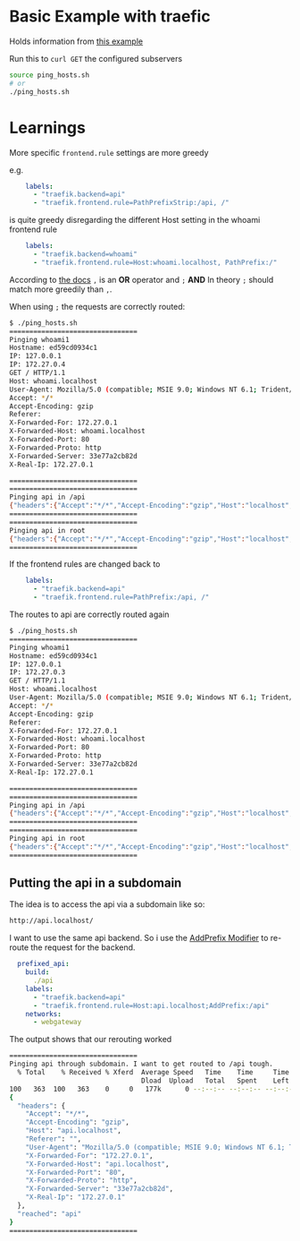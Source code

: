 # Basic Example with traefic

Holds information from [this example](https://blog.codecentric.de/en/2017/09/traefik-modern-reverse-proxy/)

Run this to `curl GET` the configured subservers
```bash
source ping_hosts.sh
# or
./ping_hosts.sh
```

# Learnings

More specific `frontend.rule` settings are more greedy

e.g.
```yml
    labels:
      - "traefik.backend=api"
      - "traefik.frontend.rule=PathPrefixStrip:/api, /"
```
is quite greedy disregarding the different Host setting in the whoami frontend rule
```yml
    labels:
      - "traefik.backend=whoami"
      - "traefik.frontend.rule=Host:whoami.localhost, PathPrefix:/"
```
According to [the docs](https://docs.traefik.io/basics/#matchers) `,` is an __OR__ operator and `;` __AND__
In theory `;` should match more greedily than `,`.

When using `;` the requests are correctly routed:
```bash
$ ./ping_hosts.sh
================================
Pinging whoami1
Hostname: ed59cd0934c1
IP: 127.0.0.1
IP: 172.27.0.4
GET / HTTP/1.1
Host: whoami.localhost
User-Agent: Mozilla/5.0 (compatible; MSIE 9.0; Windows NT 6.1; Trident/5.0)
Accept: */*
Accept-Encoding: gzip
Referer:
X-Forwarded-For: 172.27.0.1
X-Forwarded-Host: whoami.localhost
X-Forwarded-Port: 80
X-Forwarded-Proto: http
X-Forwarded-Server: 33e77a2cb82d
X-Real-Ip: 172.27.0.1

================================
================================
Pinging api in /api
{"headers":{"Accept":"*/*","Accept-Encoding":"gzip","Host":"localhost","Referer":"","User-Agent":"Mozilla/5.0 (compatible; MSIE 9.0; Windows NT 6.1; Trident/5.0)","X-Forwarded-For":"172.27.0.1","X-Forwarded-Host":"localhost","X-Forwarded-Port":"80","X-Forwarded-Prefix":"/api","X-Forwarded-Proto":"http","X-Forwarded-Server":"33e77a2cb82d","X-Real-Ip":"172.27.0.1"},"reached":"root"}
================================
================================
Pinging api in root
{"headers":{"Accept":"*/*","Accept-Encoding":"gzip","Host":"localhost","Referer":"","User-Agent":"Mozilla/5.0 (compatible; MSIE 9.0; Windows NT 6.1; Trident/5.0)","X-Forwarded-For":"172.27.0.1","X-Forwarded-Host":"localhost","X-Forwarded-Port":"80","X-Forwarded-Prefix":"/","X-Forwarded-Proto":"http","X-Forwarded-Server":"33e77a2cb82d","X-Real-Ip":"172.27.0.1"},"reached":"root"}
================================
```

If the frontend rules are changed back to
```yml
    labels:
      - "traefik.backend=api"
      - "traefik.frontend.rule=PathPrefix:/api, /"
```

The routes to api are correctly routed again

```bash
$ ./ping_hosts.sh
================================
Pinging whoami1
Hostname: ed59cd0934c1
IP: 127.0.0.1
IP: 172.27.0.3
GET / HTTP/1.1
Host: whoami.localhost
User-Agent: Mozilla/5.0 (compatible; MSIE 9.0; Windows NT 6.1; Trident/5.0)
Accept: */*
Accept-Encoding: gzip
Referer:
X-Forwarded-For: 172.27.0.1
X-Forwarded-Host: whoami.localhost
X-Forwarded-Port: 80
X-Forwarded-Proto: http
X-Forwarded-Server: 33e77a2cb82d
X-Real-Ip: 172.27.0.1

================================
================================
Pinging api in /api
{"headers":{"Accept":"*/*","Accept-Encoding":"gzip","Host":"localhost","Referer":"","User-Agent":"Mozilla/5.0 (compatible; MSIE 9.0; Windows NT 6.1; Trident/5.0)","X-Forwarded-For":"172.27.0.1","X-Forwarded-Host":"localhost","X-Forwarded-Port":"80","X-Forwarded-Proto":"http","X-Forwarded-Server":"33e77a2cb82d","X-Real-Ip":"172.27.0.1"},"reached":"api"}
================================
================================
Pinging api in root
{"headers":{"Accept":"*/*","Accept-Encoding":"gzip","Host":"localhost","Referer":"","User-Agent":"Mozilla/5.0 (compatible; MSIE 9.0; Windows NT 6.1; Trident/5.0)","X-Forwarded-For":"172.27.0.1","X-Forwarded-Host":"localhost","X-Forwarded-Port":"80","X-Forwarded-Proto":"http","X-Forwarded-Server":"33e77a2cb82d","X-Real-Ip":"172.27.0.1"},"reached":"root"}
================================
```

## Putting the api in a subdomain
The idea is to access the api via a subdomain like so:
```bash
http://api.localhost/
```
I want to use the same api backend. So i use the [AddPrefix Modifier](https://docs.traefik.io/basics/#modifiers) to re-route the request for the backend.

```yml
  prefixed_api:
    build:
      ./api
    labels:
      - "traefik.backend=api"
      - "traefik.frontend.rule=Host:api.localhost;AddPrefix:/api"
    networks:
      - webgateway
```
The output shows that our rerouting worked
```bash
================================
Pinging api through subdomain. I want to get routed to /api tough.
  % Total    % Received % Xferd  Average Speed   Time    Time     Time  Current
                                 Dload  Upload   Total   Spent    Left  Speed
100   363  100   363    0     0   177k      0 --:--:-- --:--:-- --:--:--  177k
{
  "headers": {
    "Accept": "*/*",
    "Accept-Encoding": "gzip",
    "Host": "api.localhost",
    "Referer": "",
    "User-Agent": "Mozilla/5.0 (compatible; MSIE 9.0; Windows NT 6.1; Trident/5.0)",
    "X-Forwarded-For": "172.27.0.1",
    "X-Forwarded-Host": "api.localhost",
    "X-Forwarded-Port": "80",
    "X-Forwarded-Proto": "http",
    "X-Forwarded-Server": "33e77a2cb82d",
    "X-Real-Ip": "172.27.0.1"
  },
  "reached": "api"
}
================================
```

